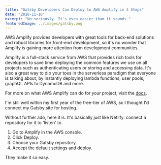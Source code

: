 ```yaml
---
title: "Gatsby Developers Can Deploy to AWS Amplify in 4 Steps"
date: "2018-11-10"
excerpt: "No seriously. It's even easier than it sounds."
featuredImage: ../images/gatsby.png
---
```


AWS Amplify provides developers with great tools for back-end solutions and robust libraries for front-end development, so it's no wonder that Amplify is gaining more attention from development communities.

Amplify is a full-stack service from AWS that provides rich tools for developers to save time deploying the common features we use on all projects such as authenticating users or storing and accessing data. It's also a great way to dip your toes in the serverless paradigm that everyone is talking about, by instantly deploying lambda functions, user pools, graphQL APIs to DynamoDB and more.

For more on what AWS Amplify can do for your project, visit the [docs]('https://docs.aws.amazon.com/amplify/latest/userguide/welcome.html').

I'm still well within my first year of the free-tier of AWS, so I thought I'd connect my Gatsby site for hosting.

Without further ado, here it is. It's basically just like Netlify: connect a repository for it to 'listen' to.

1. Go to Amplify in the AWS console.
2. Click Deploy.
3. Choose your Gatsby repository.
4. Accept the default settings and deploy.

They make it so easy.